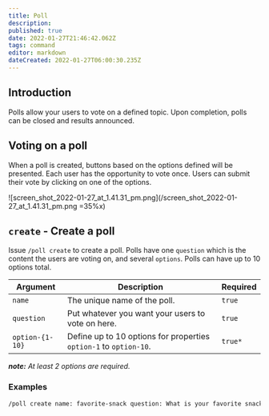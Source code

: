 ```yaml
---
title: Poll
description: 
published: true
date: 2022-01-27T21:46:42.062Z
tags: command
editor: markdown
dateCreated: 2022-01-27T06:00:30.235Z
---
```


## Introduction

Polls allow your users to vote on a defined topic. Upon completion, polls can be closed and results announced.

## Voting on a poll

When a poll is created, buttons based on the options defined will be presented. Each user has the opportunity to vote once. Users can submit their vote by clicking on one of the options. 

![screen_shot_2022-01-27_at_1.41.31_pm.png](/screen_shot_2022-01-27_at_1.41.31_pm.png =35%x)

## `create` - Create a poll

Issue `/poll create` to create a poll. Polls have one `question` which is the content the users are voting on, and several `options`. Polls can have up to 10 options total.


| Argument | Description | Required |
|----------|-------------|----------|
| `name` | The unique name of the poll. | `true` |
| `question` | Put whatever you want your users to vote on here. | `true` |
| `option-{1-10}` | Define up to 10 options for properties `option-1` to `option-10`. | `true*` |

***note:** At least 2 options are required.*

### Examples

``` bash
/poll create name: favorite-snack question: What is your favorite snack? option-1: chips option-2: ice cream
```

